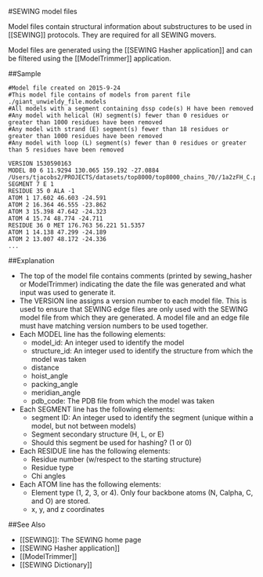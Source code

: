 #SEWING model files



Model files contain structural information about substructures to be used in [[SEWING]] protocols. They are required for all SEWING movers. 

Model files are generated using the [[SEWING Hasher application]] and can be filtered using the [[ModelTrimmer]] application.

##Sample
```
#Model file created on 2015-9-24
#This model file contains of models from parent file ./giant_unwieldy_file.models
#All models with a segment containing dssp code(s) H have been removed
#Any model with helical (H) segment(s) fewer than 0 residues or greater than 1000 residues have been removed
#Any model with strand (E) segment(s) fewer than 18 residues or greater than 1000 residues have been removed
#Any model with loop (L) segment(s) fewer than 0 residues or greater than 5 residues have been removed

VERSION 1530590163
MODEL 80 6 11.9294 130.065 159.192 -27.0884 /Users/tjacobs2/PROJECTS/datasets/top8000/top8000_chains_70//1a2zFH_C.pdb
SEGMENT 7 E 1
RESIDUE 35 0 ALA -1
ATOM 1 17.602 46.603 -24.591
ATOM 2 16.364 46.555 -23.862
ATOM 3 15.398 47.642 -24.323
ATOM 4 15.74 48.774 -24.711
RESIDUE 36 0 MET 176.763 56.221 51.5357
ATOM 1 14.138 47.299 -24.189
ATOM 2 13.007 48.172 -24.336
...
```

##Explanation
* The top of the model file contains comments (printed by sewing_hasher or ModelTrimmer) indicating the date the file was generated and what input was used to generate it. 
* The VERSION line assigns a version number to each model file. This is used to ensure that SEWING edge files are only used with the SEWING model file from which they are generated. A model file and an edge file must have matching version numbers to be used together.
* Each MODEL line has the following elements:
  * model_id: An integer used to identify the model
  * structure_id: An integer used to identify the structure from which the model was taken
  * distance
  * hoist_angle
  * packing_angle
  * meridian_angle
  * pdb_code: The PDB file from which the model was taken
* Each SEGMENT line has the following elements:
  * segment ID: An integer used to identify the segment (unique within a model, but not between models)
  * Segment secondary structure (H, L, or E)
  * Should this segment be used for hashing? (1 or 0)
* Each RESIDUE line has the following elements:
  * Residue number (w/respect to the starting structure)
  * Residue type
  * Chi angles
* Each ATOM line has the following elements:
  * Element type (1, 2, 3, or 4). Only four backbone atoms (N, Calpha, C, and O) are stored.
  * x, y, and z coordinates

##See Also
* [[SEWING]]: The SEWING home page
* [[SEWING Hasher application]]
* [[ModelTrimmer]]
* [[SEWING Dictionary]]
